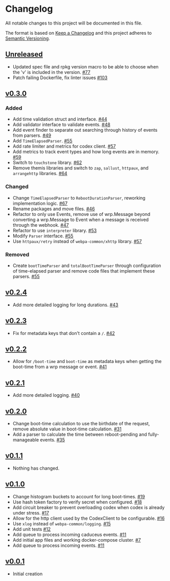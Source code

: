 # Changelog
All notable changes to this project will be documented in this file.

The format is based on [Keep a Changelog](http://keepachangelog.com/en/1.0.0/)
and this project adheres to [Semantic Versioning](http://semver.org/spec/v2.0.0.html).


## [Unreleased]
- Updated spec file and rpkg version macro to be able to choose when the 'v' is included in the version. [#77](https://github.com/xmidt-org/glaukos/pull/77)
- Patch failing Dockerfile, fix linter issues [#103](https://github.com/xmidt-org/glaukos/pull/103)

## [v0.3.0]

### Added
- Add time validation struct and interface. [#44](https://github.com/xmidt-org/glaukos/pull/45)
- Add validator interface to validate events. [#48](https://github.com/xmidt-org/glaukos/pull/48)
- Add event finder to separate out searching through history of events from parsers. [#49](https://github.com/xmidt-org/glaukos/pull/49)
- Add `TimeElapsedParser`. [#55](https://github.com/xmidt-org/glaukos/pull/55)
- Add rate limiter and metrics for codex client. [#57](https://github.com/xmidt-org/glaukos/pull/57)
- Add metrics to track event types and how long events are in memory. [#59](https://github.com/xmidt-org/glaukos/pull/59)
- Switch to `touchstone` library. [#62](https://github.com/xmidt-org/glaukos/pull/62)
- Remove themis libraries and switch to `zap`, `sallust`, `httpaux`, and `arrangehttp` libraries. [#64](https://github.com/xmidt-org/glaukos/pull/64)

### Changed
- Change `TimeElapsedParser` to `RebootDurationParser`, reworking implementation logic. [#67](https://github.com/xmidt-org/glaukos/pull/67)
- Rename packages and move files. [#46](https://github.com/xmidt-org/glaukos/pull/46)
- Refactor to only use Events, remove use of wrp.Message beyond converting a wrp.Message to Event when a message is received through the webhook. [#47](https://github.com/xmidt-org/glaukos/pull/47)
- Refactor to use `interpreter` library. [#53](https://github.com/xmidt-org/glaukos/pull/53)
- Modify `Parser` interface. [#55](https://github.com/xmidt-org/glaukos/pull/55)
- Use `httpaux/retry` instead of `webpa-common/xhttp` library. [#57](https://github.com/xmidt-org/glaukos/pull/57)

### Removed
- Create `bootTimeParser` and `totalBootTimeParser` through configuration of time-elapsed parser and remove code files that implement these parsers. [#55](https://github.com/xmidt-org/glaukos/pull/55)

## [v0.2.4]
- Add more detailed logging for long durations. [#43](https://github.com/xmidt-org/glaukos/pull/43)

## [v0.2.3]
- Fix for metadata keys that don't contain a `/`. [#42](https://github.com/xmidt-org/glaukos/pull/42)

## [v0.2.2]
- Allow for `/boot-time` and `boot-time` as metadata keys when getting the boot-time from a wrp message or event. [#41](https://github.com/xmidt-org/glaukos/pull/41)

## [v0.2.1]
- Add more detailed logging. [#40](https://github.com/xmidt-org/glaukos/pull/40)
  
## [v0.2.0]
- Change boot-time calculation to use the birthdate of the request, remove absolute value in boot-time calculation. [#31](https://github.com/xmidt-org/glaukos/pull/31)
- Add a parser to calculate the time between reboot-pending and fully-manageable events. [#35](https://github.com/xmidt-org/glaukos/pull/35)

## [v0.1.1]
- Nothing has changed.

## [v0.1.0]
- Change histogram buckets to account for long boot-times. [#19](https://github.com/xmidt-org/glaukos/pull/19)
- Use hash token factory to verify secret when configured. [#18](https://github.com/xmidt-org/glaukos/pull/18)
- Add circuit breaker to prevent overloading codex when codex is already under stress. [#17](https://github.com/xmidt-org/glaukos/pull/17)
- Allow for the http client used by the CodexClient to be configurable. [#16](https://github.com/xmidt-org/glaukos/pull/16)
- Use `xlog` instead of `webpa-common/logging`. [#15](https://github.com/xmidt-org/glaukos/pull/15)
- Add unit tests [#12](https://github.com/xmidt-org/glaukos/pull/12)
- Add queue to process incoming caduceus events. [#11](https://github.com/xmidt-org/glaukos/pull/11)
- Add initial app files and working docker-compose cluster. [#7](https://github.com/xmidt-org/glaukos/pull/7)
- Add queue to process incoming events. [#11](https://github.com/xmidt-org/glaukos/pull/11)

## [v0.0.1]
- Initial creation

[Unreleased]: https://github.com/xmidt-org/glaukos/compare/v0.3.0..HEAD
[v0.3.0]: https://github.com/xmidt-org/glaukos/compare/v0.2.4..v0.3.0
[v0.2.4]: https://github.com/xmidt-org/glaukos/compare/v0.2.3..v0.2.4
[v0.2.3]: https://github.com/xmidt-org/glaukos/compare/v0.2.2..v0.2.3
[v0.2.2]: https://github.com/xmidt-org/glaukos/compare/v0.2.1..v0.2.2
[v0.2.1]: https://github.com/xmidt-org/glaukos/compare/v0.2.0..v0.2.1
[v0.2.0]: https://github.com/xmidt-org/glaukos/compare/v0.1.1..v0.2.0
[v0.1.1]: https://github.com/xmidt-org/glaukos/compare/v0.1.0..v0.1.1
[v0.1.0]: https://github.com/xmidt-org/glaukos/compare/v0.0.1..v0.1.0
[v0.0.1]: https://github.com/xmidt-org/glaukos/compare/0.0.1...v0.0.1
